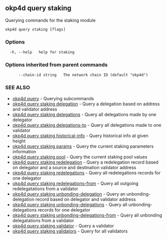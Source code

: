## okp4d query staking

Querying commands for the staking module

```
okp4d query staking [flags]
```

### Options

```
  -h, --help   help for staking
```

### Options inherited from parent commands

```
      --chain-id string   The network chain ID (default "okp4d")
```

### SEE ALSO

* [okp4d query](okp4d_query.md)	 - Querying subcommands
* [okp4d query staking delegation](okp4d_query_staking_delegation.md)	 - Query a delegation based on address and validator address
* [okp4d query staking delegations](okp4d_query_staking_delegations.md)	 - Query all delegations made by one delegator
* [okp4d query staking delegations-to](okp4d_query_staking_delegations-to.md)	 - Query all delegations made to one validator
* [okp4d query staking historical-info](okp4d_query_staking_historical-info.md)	 - Query historical info at given height
* [okp4d query staking params](okp4d_query_staking_params.md)	 - Query the current staking parameters information
* [okp4d query staking pool](okp4d_query_staking_pool.md)	 - Query the current staking pool values
* [okp4d query staking redelegation](okp4d_query_staking_redelegation.md)	 - Query a redelegation record based on delegator and a source and destination validator address
* [okp4d query staking redelegations](okp4d_query_staking_redelegations.md)	 - Query all redelegations records for one delegator
* [okp4d query staking redelegations-from](okp4d_query_staking_redelegations-from.md)	 - Query all outgoing redelegatations from a validator
* [okp4d query staking unbonding-delegation](okp4d_query_staking_unbonding-delegation.md)	 - Query an unbonding-delegation record based on delegator and validator address
* [okp4d query staking unbonding-delegations](okp4d_query_staking_unbonding-delegations.md)	 - Query all unbonding-delegations records for one delegator
* [okp4d query staking unbonding-delegations-from](okp4d_query_staking_unbonding-delegations-from.md)	 - Query all unbonding delegatations from a validator
* [okp4d query staking validator](okp4d_query_staking_validator.md)	 - Query a validator
* [okp4d query staking validators](okp4d_query_staking_validators.md)	 - Query for all validators

